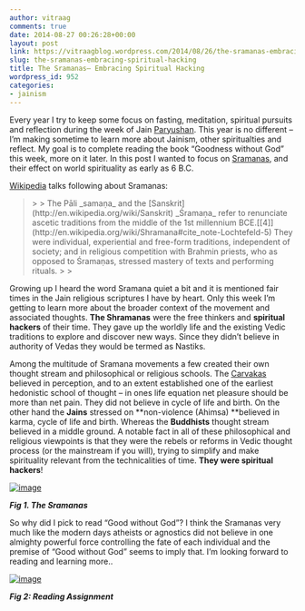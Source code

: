```yaml
---
author: vitraag
comments: true
date: 2014-08-27 00:26:28+00:00
layout: post
link: https://vitraagblog.wordpress.com/2014/08/26/the-sramanas-embracing-spiritual-hacking/
slug: the-sramanas-embracing-spiritual-hacking
title: The Sramanas– Embracing Spiritual Hacking
wordpress_id: 952
categories:
- jainism
---
```


Every year I try to keep some focus on fasting, meditation, spiritual pursuits and reflection during the week of Jain [Paryushan](http://ramblings.vitraag.com/2013/09/festival-of-forgiveness-2013/). This year is no different – I’m making sometime to learn more about Jainism, other spiritualties and reflect. My goal is to complete reading the book “Goodness without God” this week, more on it later. In this post I wanted to focus on [Sramanas](http://en.wikipedia.org/wiki/Shramana), and their effect on world spirituality as early as 6 B.C.

 

[Wikipedia](http://en.wikipedia.org/wiki/Shramana) talks following about Sramanas:

 

<blockquote>  
> 
> The Pāli _samaṇa_ and the [Sanskrit](http://en.wikipedia.org/wiki/Sanskrit) _Śramaṇa_ refer to renunciate ascetic traditions from the middle of the 1st millennium BCE.[[4]](http://en.wikipedia.org/wiki/Shramana#cite_note-Lochtefeld-5) They were individual, experiential and free-form traditions, independent of society; and in religious competition with Brahmin priests, who as opposed to Śramaṇas, stressed mastery of texts and performing rituals.
> 
> </blockquote>

 

Growing up I heard the word Sramana quiet a bit and it is mentioned fair times in the Jain religious scriptures I have by heart. Only this week I’m getting to learn more about the broader context of the movement and associated thoughts. **The Shramanas** were the free thinkers and **spiritual hackers** of their time. They gave up the worldly life and the existing Vedic traditions to explore and discover new ways. Since they didn’t believe in authority of Vedas they would be termed as Nastiks.

 

Among the multitude of Sramana movements a few created their own thought stream and philosophical or religious schools. The [Carvakas](http://en.wikipedia.org/wiki/C%C4%81rv%C4%81ka) believed in perception, and to an extent established one of the earliest hedonistic school of thought – in ones life equation net pleasure should be more than net pain. They did not believe in cycle of life and birth. On the other hand the **Jains** stressed on **non-violence (Ahimsa) **believed in karma, cycle of life and birth. Whereas the **Buddhists** thought stream believed in a middle ground. A notable fact in all of these philosophical and religious viewpoints is that they were the rebels or reforms in Vedic thought process (or the mainstream if you will), trying to simplify and make spirituality relevant from the technicalities of time. **They were spiritual hackers**!

 

[![image]({{site.images}}/2014/08/image_thumb2.png)]({{site.images}}/2014/08/image2.png)

 

**_Fig 1. The Sramanas_**

 

So why did I pick to read “Good without God”? I think the Sramanas very much like the modern days atheists or agnostics did not believe in one almighty powerful force controlling the fate of each individual and the premise of “Good without God” seems to imply that. I’m looking forward to reading and learning more..

 

[![image]({{site.images}}/2014/08/image3.png)](http://www.amazon.com/Good-Without-God-Billion-Nonreligious/dp/006167012X)

 

**_Fig 2: Reading Assignment_**
